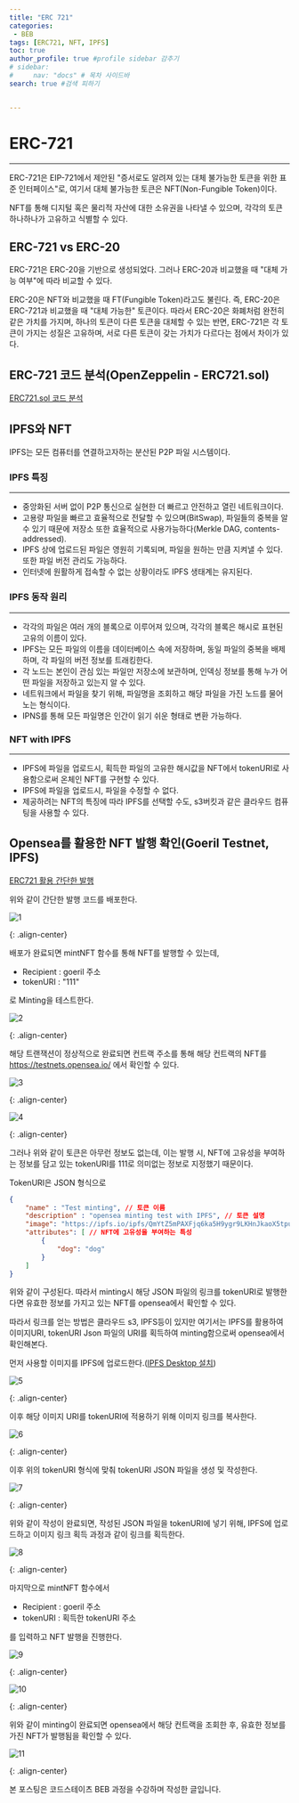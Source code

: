 ```yaml
---
title: "ERC 721"
categories:
 - BEB
tags: [ERC721, NFT, IPFS] 
toc: true
author_profile: true #profile sidebar 감추기
# sidebar:
#     nav: "docs" # 목차 사이드바
search: true #검색 피하기


---
```




# ERC-721

------

ERC-721은 EIP-721에서 제안된 "증서로도 알려져 있는 대체 불가능한 토큰을 위한 표준 인터페이스"로, 여기서 대체 불가능한 토큰은 NFT(Non-Fungible Token)이다.

NFT를 통해 디지털 혹은 물리적 자산에 대한 소유권을 나타낼 수 있으며, 각각의 토큰 하나하나가 고유하고 식별할 수 있다.



## ERC-721 vs ERC-20

ERC-721은 ERC-20을 기반으로 생성되었다. 그러나 ERC-20과 비교했을 때 "대체 가능 여부"에 따라 비교할 수 있다.

ERC-20은 NFT와 비교했을 때 FT(Fungible Token)라고도 불린다. 즉, ERC-20은 ERC-721과 비교했을 때 "대체 가능한" 토큰이다. 따라서 ERC-20은 화폐처럼 완전히 같은 가치를 가지며, 하나의 토큰이 다른 토큰을 대체할 수 있는 반면, ERC-721은 각 토큰이 가지는 성질은 고유하며, 서로 다른 토큰이 갖는 가치가 다르다는 점에서 차이가 있다.



## ERC-721 코드 분석(OpenZeppelin - ERC721.sol)

[ERC721.sol 코드 분석](https://github.com/apfl99/SolidityPractice/blob/main/ERC721/ERC721.sol)



## IPFS와 NFT

IPFS는 모든 컴퓨터를 연결하고자하는 분산된 P2P 파일 시스템이다. 



### IPFS 특징

---

- 중앙화된 서버 없이 P2P 통신으로 실현한 더 빠르고 안전하고 열린 네트워크이다.
- 고용량 파일을 빠르고 효율적으로 전달할 수 있으며(BitSwap), 파일들의 중복을 알 수 있기 때문에 저장소 또한 효율적으로 사용가능하다(Merkle DAG, contents-addressed).
- IPFS 상에 업로드된 파일은 영원히 기록되며, 파일을 원하는 만큼 지켜낼 수 있다. 또한 파일 버전 관리도 가능하다.
- 인터넷에 원활하게 접속할 수 없는 상황이라도 IPFS 생태계는 유지된다.



### IPFS 동작 원리

---

- 각각의 파일은 여러 개의 블록으로 이루어져 있으며, 각각의 블록은 해시로 표현된 고유의 이름이 있다.
- IPFS는 모든 파일의 이름을 데이터베이스 속에 저장하며, 동일 파일의 중복을 배제하며, 각 파일의 버전 정보를 트래킹한다.
- 각 노드는 본인이 관심 있는 파일만 저장소에 보관하며, 인덱싱 정보를 통해 누가 어떤 파일을 저장하고 있는지 알 수 있다.
- 네트워크에서 파일을 찾기 위해, 파일명을 조회하고 해당 파일을 가진 노드를 물어노는 형식이다.
- IPNS를 통해 모든 파일명은 인간이 읽기 쉬운 형태로 변환 가능하다.



### NFT with IPFS

---

- IPFS에 파일을 업로드시, 획득한 파일의 고유한 해시값을 NFT에서 tokenURI로 사용함으로써 온체인 NFT를 구현할 수 있다.
- IPFS에 파일을 업로드시, 파일을 수정할 수 없다.
- 제공하려는 NFT의 특징에 따라 IPFS를 선택할 수도, s3버킷과 같은 클라우드 컴퓨팅을 사용할 수 있다.



## Opensea를 활용한 NFT 발행 확인(Goeril Testnet, IPFS)

[ERC721 활용 간단한 발행](https://github.com/apfl99/SolidityPractice/blob/main/ERC721/MyNFTMintable.sol)

위와 같이 간단한 발행 코드를 배포한다. 

![1](../../images/2022-09-27-erc721/1.png)

{: .align-center}

배포가 완료되면 mintNFT 함수를 통해 NFT를 발행할 수 있는데,

- Recipient : goeril 주소
- tokenURI : "111"

로 Minting을 테스트한다.

![2](../../images/2022-09-27-erc721/2.png)

{: .align-center}

해당 트랜잭션이 정상적으로 완료되면 컨트랙 주소를 통해 해당 컨트랙의 NFT를 <a>https://testnets.opensea.io/</a> 에서 확인할 수 있다.

![3](../../images/2022-09-27-erc721/3.png)

{: .align-center}

![4](../../images/2022-09-27-erc721/4-4353427.png)

{: .align-center}

그러나 위와 같이 토큰은 아무런 정보도 없는데, 이는 발행 시, NFT에 고유성을 부여하는 정보를 담고 있는 tokenURI를 111로 의미없는 정보로 지정했기 때문이다.

TokenURI은 JSON 형식으로

```json
{
    "name" : "Test minting", // 토큰 이름
    "description" : "opensea minting test with IPFS", // 토큰 설명
    "image": "https://ipfs.io/ipfs/QmYtZ5mPAXFjq6ka5H9ygr9LKHnJkaoX5tpubEj8wYo1qb?filename=dog.jpg", // 이미지 URI
    "attributes": [ // NFT에 고유성을 부여하는 특성
        {
            "dog": "dog" 
        }
    ]
}
```

위와 같이 구성된다. 따라서  minting시 해당 JSON 파일의 링크를 tokenURI로 발행한다면 유효한 정보를 가지고 있는 NFT를 opensea에서 확인할 수 있다.

따라서 링크를 얻는 방법은 클라우드 s3, IPFS등이 있지만 여기서는 IPFS를 활용하여 이미지URI, tokenURI Json 파일의 URI를 획득하여 minting함으로써 opensea에서 확인해본다.

먼저 사용할 이미지를 IPFS에 업로드한다.([IPFS Desktop 설치](https://github.com/ipfs/ipfs-desktop))

![5](../../images/2022-09-27-erc721/5-4354362.png)

{: .align-center}

이후 해당 이미지 URI를 tokenURI에 적용하기 위해 이미지 링크를 복사한다.

![6](../../images/2022-09-27-erc721/6.png)

{: .align-center}

이후 위의 tokenURI 형식에 맞춰 tokenURI JSON 파일을 생성 및 작성한다.

![7](../../images/2022-09-27-erc721/7.png)

{: .align-center}

위와 같이 작성이 완료되면, 작성된 JSON 파일을 tokenURI에 넣기 위해, IPFS에 업로드하고 이미지 링크 획득 과정과 같이 링크를 획득한다.

![8](../../images/2022-09-27-erc721/8.png)

{: .align-center}

마지막으로 mintNFT 함수에서

- Recipient : goeril 주소
- tokenURI : 획득한 tokenURI 주소

를 입력하고 NFT 발행을 진행한다.

![9](../../images/2022-09-27-erc721/9.png)

{: .align-center}

![10](../../images/2022-09-27-erc721/10.png)

{: .align-center}

위와 같이 minting이 완료되면 opensea에서 해당 컨트랙을 조회한 후, 유효한 정보를 가진 NFT가 발행됨을 확인할 수 있다.

![11](../../images/2022-09-27-erc721/11.png)

{: .align-center}


<div class="notice">
  <p>본 포스팅은 코드스테이츠 BEB 과정을 수강하며 작성한 글입니다.</p>
</div>